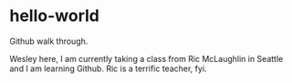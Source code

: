 # hello-world
Github walk through.

Wesley here, I am currently taking a class from Ric McLaughlin in Seattle and I am learning Github.
Ric is a terrific teacher, fyi.
